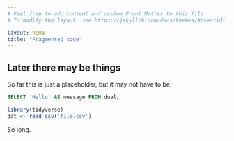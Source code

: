 ```yaml
---
# Feel free to add content and custom Front Matter to this file.
# To modify the layout, see https://jekyllrb.com/docs/themes/#overriding-theme-defaults

layout: home
title: "Fragmented code"
---
```


## Later there may be things
So far this is just a placeholder, but it may not have to be.

```sql
SELECT 'Hello' AS message FROM dual;
```

````r
library(tidyverse)
dat <- read_csv('file.csv')
````


So long.